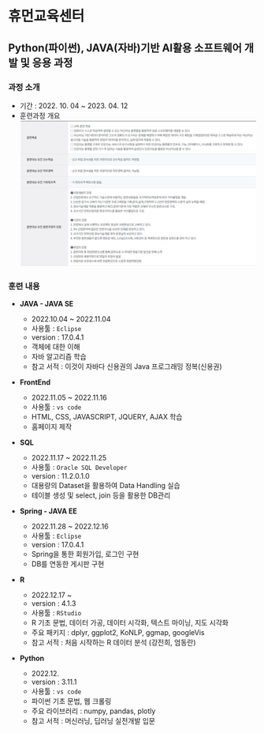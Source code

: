 # 휴먼교육센터

## Python(파이썬), JAVA(자바)기반 AI활용 소프트웨어 개발 및 응용 과정
### 과정 소개
+ 기간 : 2022. 10. 04 ~ 2023. 04. 12
+ 훈련과정 개요
![introduce](./introduce.png)


### 훈련 내용

+ **JAVA - JAVA SE**
    + 2022.10.04 ~ 2022.11.04
    + 사용툴 : `Eclipse`
    + version : 17.0.4.1
    + 객체에 대한 이해
    + 자바 알고리즘 학습
    + 참고 서적 : 이것이 자바다 신용권의 Java 프로그래밍 정복(신용권)

+ **FrontEnd**
    + 2022.11.05 ~ 2022.11.16
    + 사용툴 : `vs code`
    + HTML, CSS, JAVASCRIPT, JQUERY, AJAX 학습
    + 홈페이지 제작

+ **SQL**
    + 2022.11.17 ~ 2022.11.25
    + 사용툴 : `Oracle SQL Developer`
    + version : 11.2.0.1.0
    + 대용량의 Dataset을 활용하여 Data Handling 실습
    + 테이블 생성 및 select, join 등을 활용한 DB관리

+ **Spring - JAVA EE**
    + 2022.11.28 ~ 2022.12.16
    + 사용툴 : `Eclipse`
    + version : 17.0.4.1
    + Spring을 통한 회원가입, 로그인 구현
    + DB를 연동한 게시판 구현

+ **R**
    + 2022.12.17 ~ 
    + version : 4.1.3
    + 사용툴 : `RStudio`
    + R 기초 문법, 데이터 가공, 데이터 시각화, 텍스트 마이닝, 지도 시각화
    + 주요 패키지 : dplyr, ggplot2, KoNLP, ggmap, googleVis
    + 참고 서적 : 처음 시작하는 R 데이터 분석 (강전희, 엄동란)


+ **Python**
    + 2022.12.
    + version : 3.11.1
    + 사용툴 : `vs code`
    + 파이썬 기초 문법, 웹 크롤링
    + 주요 라이브러리 : numpy, pandas, plotly
    + 참고 서적 : 머신러닝, 딥러닝 실전개발 입문